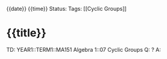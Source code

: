 {{date}} {{time}}
Status: 
Tags: [[Cyclic Groups]]
# {{title}}

TD: YEAR1::TERM1::MA151 Algebra 1::07 Cyclic Groups
Q: 
?
A: